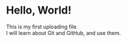 Hello, World!
=============

This is my first uploading file.  
I will learn about Git and GitHub, and use them.


